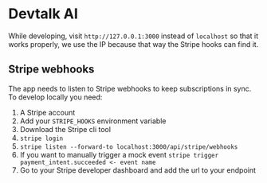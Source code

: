 # Devtalk AI

While developing, visit `http://127.0.0.1:3000` instead of `localhost` so that it works properly, we use the IP because that way the Stripe hooks can find it.

## Stripe webhooks

The app needs to listen to Stripe webhooks to keep subscriptions in sync. To develop locally you need:

1. A Stripe account
2. Add your `STRIPE_HOOKS` environment variable
3. Download the Stripe cli tool
4. `stripe login`
5. `stripe listen --forward-to localhost:3000/api/stripe/webhooks`
6. If you want to manually trigger a mock event `stripe trigger payment_intent.succeeded <- event name`
7. Go to your Stripe developer dashboard and add the url to your endpoint